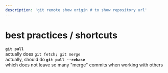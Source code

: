 ```yaml
---  
description: 'git remote show origin # to show repository url'  
---  
```

  
# best practices / shortcuts  
  
**`git pull`**  
actually does `git fetch; git merge`  
actually, should do **`git pull --rebase`**  
which does not leave so many "merge" commits when working with others  
  
  
  
